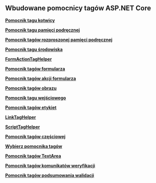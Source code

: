 ## <a name="built-in-aspnet-core-tag-helpers"></a>Wbudowane pomocnicy tagów ASP.NET Core

**[Pomocnik tagu kotwicy](xref:mvc/views/tag-helpers/builtin-th/anchor-tag-helper)**

**[Pomocnik tagu pamięci podręcznej](xref:mvc/views/tag-helpers/builtin-th/cache-tag-helper)**

**[Pomocnik tagów rozproszonej pamięci podręcznej](xref:mvc/views/tag-helpers/builtin-th/distributed-cache-tag-helper)**

**[Pomocnik tagu środowiska](xref:mvc/views/tag-helpers/builtin-th/environment-tag-helper)**

**[FormActionTagHelper](xref:mvc/views/working-with-forms#the-form-action-tag-helper)**

**[Pomocnik tagów formularza](xref:mvc/views/working-with-forms#the-form-tag-helper)**

**[Pomocnik tagów akcji formularza](xref:mvc/views/working-with-forms#the-form-action-tag-helper)**

**[Pomocnik tagów obrazu](xref:mvc/views/tag-helpers/builtin-th/image-tag-helper)**

**[Pomocnik tagu wejściowego](xref:mvc/views/working-with-forms#the-input-tag-helper)**

**[Pomocnik tagów etykiet](xref:mvc/views/working-with-forms#the-label-tag-helper)**

**[LinkTagHelper](xref:mvc/views/tag-helpers/builtin-th/link-tag-helper)**

[comment]: **[OptionTagHelper](xref:mvc/views/tag-helpers/builtin-th/option-tag-helper)**

**[ScriptTagHelper](xref:mvc/views/tag-helpers/builtin-th/script-tag-helper)**

**[Pomocnik tagów częściowej](xref:mvc/views/tag-helpers/builtin-th/partial-tag-helper)**

**[Wybierz pomocnika tagów](xref:mvc/views/working-with-forms#the-select-tag-helper)**

**[Pomocnik tagów TextArea](xref:mvc/views/working-with-forms#the-textarea-tag-helper)**

**[Pomocnik tagów komunikatów weryfikacji](xref:mvc/views/working-with-forms#the-validation-message-tag-helper)**

**[Pomocnik tagów podsumowania walidacji](xref:mvc/views/working-with-forms#the-validation-summary-tag-helper)**